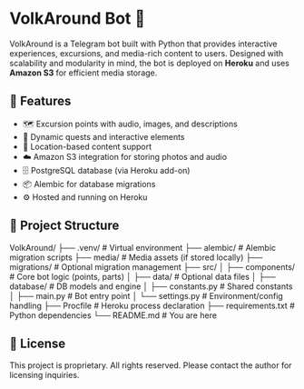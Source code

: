 # VolkAround Bot 🤖

VolkAround is a Telegram bot built with Python that provides interactive experiences, excursions, and media-rich content to users. Designed with scalability and modularity in mind, the bot is deployed on **Heroku** and uses **Amazon S3** for efficient media storage.

## 🚀 Features

- 🗺️ Excursion points with audio, images, and descriptions
- 🧩 Dynamic quests and interactive elements
- 📍 Location-based content support
- ☁️ Amazon S3 integration for storing photos and audio
- 🗄️ PostgreSQL database (via Heroku add-on)
- 📦 Alembic for database migrations
- ⚙️ Hosted and running on Heroku

## 📁 Project Structure
VolkAround/
├── .venv/                  # Virtual environment
├── alembic/                # Alembic migration scripts
├── media/                  # Media assets (if stored locally)
├── migrations/             # Optional migration management
├── src/
│   ├── components/         # Core bot logic (points, parts)
│   ├── data/               # Optional data files
│   ├── database/           # DB models and engine
│   ├── constants.py        # Shared constants
│   ├── main.py             # Bot entry point
│   └── settings.py         # Environment/config handling
├── Procfile                # Heroku process declaration
├── requirements.txt        # Python dependencies
└── README.md               # You are here

## 📄 License

This project is proprietary. All rights reserved. Please contact the author for licensing inquiries.

